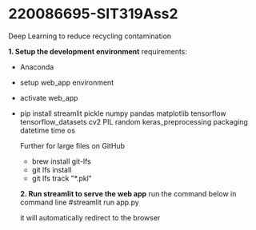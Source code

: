 # 220086695-SIT319Ass2
Deep Learning to reduce recycling contamination

**1. Setup the development environment**
requirements:
- Anaconda
- setup web_app environment
- activate web_app
- pip install
      streamlit
      pickle
      numpy
      pandas
      matplotlib
      tensorflow
      tensorflow_datasets
      cv2
      PIL
      random
      keras_preprocessing
      packaging
      datetime
      time
      os
  
  Further for large files on GitHub
  - brew install git-lfs
  - git lfs install
  - git lfs track "*.pkl"
  
  
  
  **2. Run streamlit to serve the web app**
  run the command below in command line
  #streamlit run app.py
  
  it will automatically redirect to the browser

